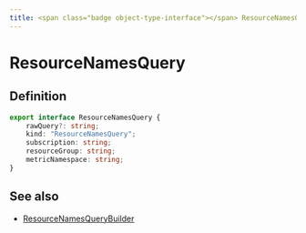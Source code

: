 ```yaml
---
title: <span class="badge object-type-interface"></span> ResourceNamesQuery
---
```

# <span class="badge object-type-interface"></span> ResourceNamesQuery

## Definition

```typescript
export interface ResourceNamesQuery {
	rawQuery?: string;
	kind: "ResourceNamesQuery";
	subscription: string;
	resourceGroup: string;
	metricNamespace: string;
}

```
## See also

 * <span class="badge builder"></span> [ResourceNamesQueryBuilder](./builder-ResourceNamesQueryBuilder.md)
